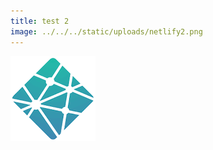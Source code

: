 ```yaml
---
title: test 2
image: ../../../static/uploads/netlify2.png
---
```

![](../../../static/uploads/netlify2.png)